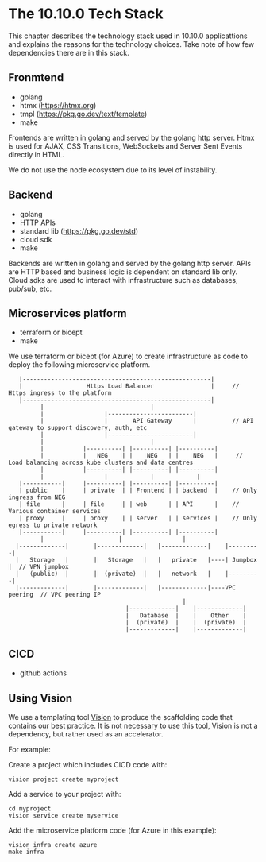 # The 10.10.0 Tech Stack

This chapter describes the technology stack used in 10.10.0 applicattions and explains the reasons
for the technology choices. Take note of how few dependencies there are in this stack.

## Fronmtend
- golang
- htmx (https://htmx.org)
- tmpl (https://pkg.go.dev/text/template)
- make

Frontends are written in golang and served by the golang http server. Htmx is used for AJAX, CSS Transitions, 
WebSockets and Server Sent Events directly in HTML.

We do not use the node ecosystem due to its level of instability.

## Backend
- golang
- HTTP APIs
- standard lib (https://pkg.go.dev/std)
- cloud sdk
- make

Backends are written in golang and served by the golang http server. APIs are HTTP based and business logic is
dependent on standard lib only. Cloud sdks are used to interact with infrastructure such as databases, pub/sub, etc.

## Microservices platform
- terraform or bicept
- make

We use terraform or bicept (for Azure) to create infrastructure as code to deploy the following
microservice platform.

```
   |-----------------------------------------------------|
   |                  Https Load Balancer                |     // Https ingress to the platform
   |-----------------------------------------------------|
         |                              |
         |                 |------------------------|
         |                 |       API Gateway      |          // API gateway to support discovery, auth, etc
         |                 |------------------------|
         |                              |
         |           |----------| |----------| |----------|
         |           |   NEG    | |    NEG   | |    NEG   |     // Load balancing across kube clusters and data centres
         |           |----------| |----------| |----------|
         |                 |            |            |
   |-----------|     |----------| |----------| |----------|
   | public    |     | private  | | Frontend | | backend  |    // Only ingress from NEG
   | file      |     | file     | | web      | | API      |    // Various container services 
   | proxy     |     | proxy    | | server   | | services |    // Only egress to private network
   |-----------|     |----------| |----------| |----------|
         |                     |                 |
  |-------------|       |-------------|   |-------------|    |---------|
  |   Storage   |       |   Storage   |   |   private   |----| Jumpbox |  // VPN jumpbox
  |   (public)  |       |  (private)  |   |   network   |    |---------|
  |-------------|       |-------------|   |-------------|----VPC peering  // VPC peering IP
                                                 |
                                 |-------------|    |-------------|
                                 |   Database  |    |    Other    |
                                 |  (private)  |    |  (private)  |
                                 |-------------|    |-------------|

```

## CICD
- github actions

## Using Vision
We use a templating tool [Vision](https://github.com/vision-cli/vision) to produce the scaffolding code that
contains our best practice. It is not necessary to use this tool, Vision is not a dependency, but rather used as 
an accelerator.

For example:

Create a project which includes CICD code with:
```
vision project create myproject
```

Add a service to your project with:
```
cd myproject
vision service create myservice
```

Add the microservice platform code (for Azure in this example):
```
vision infra create azure
make infra
```